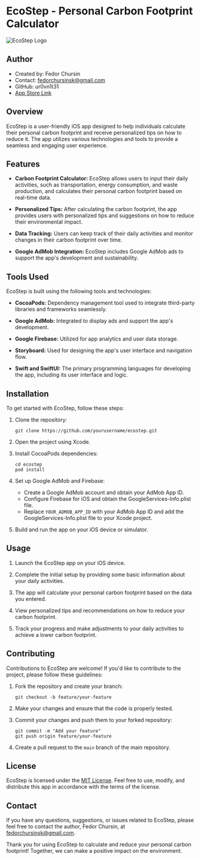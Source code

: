 # EcoStep - Personal Carbon Footprint Calculator

![EcoStep Logo](https://github.com/ur0vn1t31/EcoStep-Mobile-iOS-App/blob/main/EcoStep1/EcoStep1/Assets.xcassets/AppIcon.appiconset/1024.png)

## Author
- Created by: Fedor Chursin
- Contact: fedorchursinsk@gmail.com
- GitHub: ur0vn1t31
- [App Store Link](https://apps.apple.com/us/app/ecostep-reduce-your-footprint/id6444031274)

## Overview

EcoStep is a user-friendly iOS app designed to help individuals calculate their personal carbon footprint and receive personalized tips on how to reduce it. The app utilizes various technologies and tools to provide a seamless and engaging user experience.

## Features

- **Carbon Footprint Calculator:** EcoStep allows users to input their daily activities, such as transportation, energy consumption, and waste production, and calculates their personal carbon footprint based on real-time data.

- **Personalized Tips:** After calculating the carbon footprint, the app provides users with personalized tips and suggestions on how to reduce their environmental impact.

- **Data Tracking:** Users can keep track of their daily activities and monitor changes in their carbon footprint over time.

- **Google AdMob Integration:** EcoStep includes Google AdMob ads to support the app's development and sustainability.

## Tools Used

EcoStep is built using the following tools and technologies:

- **CocoaPods:** Dependency management tool used to integrate third-party libraries and frameworks seamlessly.

- **Google AdMob:** Integrated to display ads and support the app's development.

- **Google Firebase:** Utilized for app analytics and user data storage.

- **Storyboard:** Used for designing the app's user interface and navigation flow.

- **Swift and SwiftUI:** The primary programming languages for developing the app, including its user interface and logic.

## Installation

To get started with EcoStep, follow these steps:

1. Clone the repository:

   ```
   git clone https://github.com/yourusername/ecostep.git
   ```

2. Open the project using Xcode.

3. Install CocoaPods dependencies:

   ```
   cd ecostep
   pod install
   ```

4. Set up Google AdMob and Firebase:

   - Create a Google AdMob account and obtain your AdMob App ID.
   - Configure Firebase for iOS and obtain the GoogleServices-Info.plist file.
   - Replace `YOUR_ADMOB_APP_ID` with your AdMob App ID and add the GoogleServices-Info.plist file to your Xcode project.

5. Build and run the app on your iOS device or simulator.

## Usage

1. Launch the EcoStep app on your iOS device.

2. Complete the initial setup by providing some basic information about your daily activities.

3. The app will calculate your personal carbon footprint based on the data you entered.

4. View personalized tips and recommendations on how to reduce your carbon footprint.

5. Track your progress and make adjustments to your daily activities to achieve a lower carbon footprint.

## Contributing

Contributions to EcoStep are welcome! If you'd like to contribute to the project, please follow these guidelines:

1. Fork the repository and create your branch:

   ```
   git checkout -b feature/your-feature
   ```

2. Make your changes and ensure that the code is properly tested.

3. Commit your changes and push them to your forked repository:

   ```
   git commit -m "Add your feature"
   git push origin feature/your-feature
   ```

4. Create a pull request to the `main` branch of the main repository.

## License

EcoStep is licensed under the [MIT License](https://opensource.org/licenses/MIT). Feel free to use, modify, and distribute this app in accordance with the terms of the license.

## Contact

If you have any questions, suggestions, or issues related to EcoStep, please feel free to contact the author, Fedor Chursin, at fedorchursinsk@gmail.com.

Thank you for using EcoStep to calculate and reduce your personal carbon footprint! Together, we can make a positive impact on the environment.